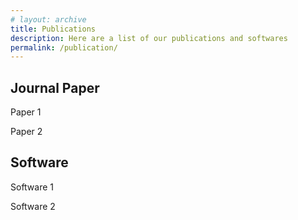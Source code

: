 ```yaml
---
# layout: archive
title: Publications
description: Here are a list of our publications and softwares
permalink: /publication/
---
```


<!-- Content here would shop up above your list of posts -->
## Journal Paper

Paper 1

Paper 2

## Software

Software 1

Software 2